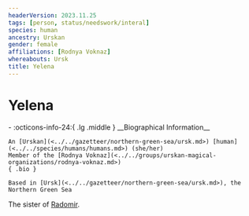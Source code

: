 ```yaml
---
headerVersion: 2023.11.25
tags: [person, status/needswork/interal]
species: human
ancestry: Urskan
gender: female
affiliations: [Rodnya Voknaz]
whereabouts: Ursk
title: Yelena
---
```

# Yelena
<div class="grid cards ext-narrow-margin ext-one-column" markdown>
- :octicons-info-24:{ .lg .middle } __Biographical Information__

    An [Urskan](<../../gazetteer/northern-green-sea/ursk.md>) [human](<../../species/humans/humans.md>) (she/her)  
    Member of the [Rodnya Voknaz](<../../groups/urskan-magical-organizations/rodnya-voknaz.md>)  
    { .bio }

    Based in [Ursk](<../../gazetteer/northern-green-sea/ursk.md>), the Northern Green Sea
</div>


The sister of [Radomir](<./radomir.md>). 

